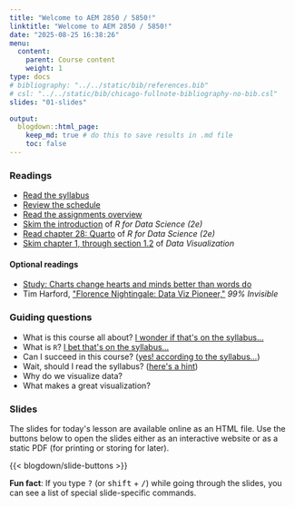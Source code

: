 ```yaml
---
title: "Welcome to AEM 2850 / 5850!"
linktitle: "Welcome to AEM 2850 / 5850!"
date: "2025-08-25 16:38:26"
menu:
  content:
    parent: Course content
    weight: 1
type: docs
# bibliography: "../../static/bib/references.bib"
# csl: "../../static/bib/chicago-fullnote-bibliography-no-bib.csl"
slides: "01-slides"

output:
  blogdown::html_page:
    keep_md: true # do this to save results in .md file
    toc: false
---
```


### Readings

- [Read the syllabus](/syllabus/)
- [Review the schedule](/schedule/)
- [Read the assignments overview](/assignment/)
- <i class="fas fa-book"></i> [Skim the introduction](https://r4ds.hadley.nz/intro.html) of *R for Data Science (2e)*
- <i class="fas fa-book"></i> [Read chapter 28: Quarto](https://r4ds.hadley.nz/quarto.html) of *R for Data Science (2e)*
- <i class="fas fa-book"></i> [Skim chapter 1, through section 1.2](http://socviz.co/lookatdata.html) of *Data Visualization*

#### Optional readings

- <i class="fas fa-external-link-square-alt"></i> [Study: Charts change hearts and minds better than words do](https://www.washingtonpost.com/news/wonk/wp/2018/06/15/study-charts-change-hearts-and-minds-better-than-words-do/?utm_term=.4474599c0d5e)
- <i class="fas fa-podcast"></i> Tim Harford, ["Florence Nightingale: Data Viz Pioneer,"](https://99percentinvisible.org/episode/florence-nightingale-data-viz-pioneer/) *99% Invisible*


### Guiding questions

<!-- *You don’t need to answer all of these—or even any of them! These are just here to help guide your thinking.* -->

- What is this course all about? [I wonder if that's on the syllabus...](/syllabus/#course-overview)
- What is `R`? [I bet that's on the syllabus...](/syllabus/#course-materials)
- Can I succeed in this course? ([yes! according to the syllabus...](/syllabus/#success-in-this-course))
- Wait, should I read the syllabus? ([here's a hint](https://www.cameo.com/v/5f2b392a0299b100202e624a?utm_campaign=video_share_to_copy))
- Why do we visualize data?
- What makes a great visualization?

<!-- - What are objects? -->
<!-- - What is assignment? -->
<!-- - What are some advantages of writing scripts vs working in the console? -->
<!-- - What are some differences between `.R` scripts and `.qmd` files? -->


<!-- ### Teaser data -->

<!-- Click the links to download the following files and then follow the instructions from the slides: -->
<!-- - [Weather stations in NY](/slides/data/01-slides/ny-stations.csv) -->
<!-- - [Weather in NY in 2024](/slides/data/01-slides/ny-weather-2024.csv) -->
<!-- - [Weather in NY in 2025](/slides/data/01-slides/ny-weather-2025.csv) -->

<!-- Depending on your browser you may need `File > Save As...` to download the files in their source format (`.csv`). -->

### Slides

The slides for today's lesson are available online as an HTML file. Use the buttons below to open the slides either as an interactive website or as a static PDF (for printing or storing for later).

{{< blogdown/slide-buttons >}}

**Fun fact**: If you type <kbd>?</kbd> (or <kbd>shift</kbd> + <kbd>/</kbd>) while going through the slides, you can see a list of special slide-specific commands.
